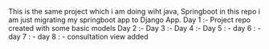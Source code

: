 This is the same project which i am doing wiht java, Springboot in this repo i am just migrating my springboot app to Django App.
Day 1 :- Project repo created with some basic models
Day 2 :- 
Day 3 :-
Day 4 :-
Day 5 : -
day 6 : -
day 7 : -
day 8 : - consultation view added


